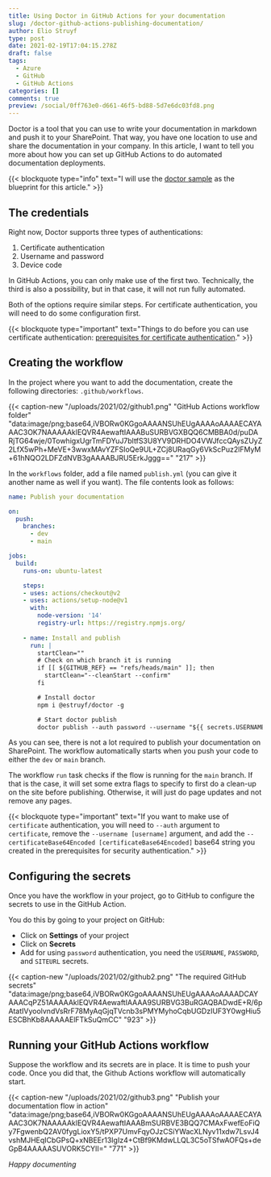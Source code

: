 ```yaml
---
title: Using Doctor in GitHub Actions for your documentation
slug: /doctor-github-actions-publishing-documentation/
author: Elio Struyf
type: post
date: 2021-02-19T17:04:15.278Z
draft: false
tags:
  - Azure
  - GitHub
  - GitHub Actions
categories: []
comments: true
preview: /social/0ff763e0-d661-46f5-bd88-5d7e6dc03fd8.png
---
```


Doctor is a tool that you can use to write your documentation in markdown and push it to your SharePoint. That way, you have one location to use and share the documentation in your company. In this article, I want to tell you more about how you can set up GitHub Actions to do automated documentation deployments.

{{< blockquote type="info" text="I will use the [doctor sample](https://github.com/estruyf/doctor-sample) as the blueprint for this article." >}}

## The credentials

Right now, Doctor supports three types of authentications:

1. Certificate authentication
2. Username and password
3. Device code

In GitHub Actions, you can only make use of the first two. Technically, the third is also a possibility, but in that case, it will not run fully automated.

Both of the options require similar steps. For certificate authentication, you will need to do some configuration first.

{{< blockquote type="important" text="Things to do before you can use certificate authentication: [prerequisites for certificate authentication](https://github.com/estruyf/doctor#certificate-authentication)." >}}

## Creating the workflow

In the project where you want to add the documentation, create the following directories: `.github/workflows`.

{{< caption-new "/uploads/2021/02/github1.png" "GitHub Actions workflow folder"  "data:image/png;base64,iVBORw0KGgoAAAANSUhEUgAAAAoAAAAECAYAAAC3OK7NAAAAAklEQVR4AewaftIAAABuSURBVGXBQQ6CMBBA0d/puDARjTG64wje/0TowhigxUgrTmFDYuJ7bltfS3U8YV9DRHDO4VWJfccQAysZUyZ2LfX5wPh+MeVE+3wwxMAvYZFSIoQe9UL+ZCj8URaqGy6VkScPuz2lFMyM+61hNQO2LDFZdNVB3gAAAABJRU5ErkJggg==" "217" >}}

In the `workflows` folder, add a file named `publish.yml` (you can give it another name as well if you want). The file contents look as follows:

```yaml
name: Publish your documentation

on:
  push:
    branches:
      - dev
      - main

jobs:
  build:
    runs-on: ubuntu-latest

    steps:
    - uses: actions/checkout@v2
    - uses: actions/setup-node@v1
      with:
        node-version: '14'
        registry-url: https://registry.npmjs.org/
  
    - name: Install and publish
      run: |
        startClean=""
        # Check on which branch it is running
        if [[ ${GITHUB_REF} == "refs/heads/main" ]]; then
          startClean="--cleanStart --confirm"
        fi

        # Install doctor
        npm i @estruyf/doctor -g

        # Start doctor publish
        doctor publish --auth password --username "${{ secrets.USERNAME }}" --password "${{ secrets.PASSWORD }}" -u "${{ secrets.SITEURL }}" $startClean
```

As you can see, there is not a lot required to publish your documentation on SharePoint. The workflow automatically starts when you push your code to either the `dev` or `main` branch.

The workflow `run` task checks if the flow is running for the `main` branch. If that is the case, it will set some extra flags to specify to first do a clean-up on the site before publishing. Otherwise, it will just do page updates and not remove any pages.

{{< blockquote type="important" text="If you want to make use of `certificate` authentication, you will need to `--auth` argument to `certificate`, remove the `--username [username]` argument, and add the `--certificateBase64Encoded [certificateBase64Encoded]` base64 string you created in the prerequisites for security authentication." >}}

## Configuring the secrets

Once you have the workflow in your project, go to GitHub to configure the secrets to use in the GitHub Action.

You do this by going to your project on GitHub:

- Click on **Settings** of your project
- Click on **Secrets**
- Add for using `password` authentication, you need the `USERNAME`, `PASSWORD`, and `SITEURL` secrets.

{{< caption-new "/uploads/2021/02/github2.png" "The required GitHub secrets"  "data:image/png;base64,iVBORw0KGgoAAAANSUhEUgAAAAoAAAADCAYAAACqPZ51AAAAAklEQVR4AewaftIAAAA9SURBVG3BuRGAQBADwdE+R/6pAtatIVyoolvndVsRrF78MyAqGjqTVcnb3sPMYMyhoCqbUGDzIUF3Y0wgHiu5ESCBhKb8AAAAAElFTkSuQmCC" "923" >}}

## Running your GitHub Actions workflow

Suppose the workflow and its secrets are in place. It is time to push your code. Once you did that, the Github Actions workflow will automatically start.

{{< caption-new "/uploads/2021/02/github3.png" "Publish your documentation flow in action"  "data:image/png;base64,iVBORw0KGgoAAAANSUhEUgAAAAoAAAAECAYAAAC3OK7NAAAAAklEQVR4AewaftIAAABmSURBVE3BQQ7CMAxFwefEoFiQy7FgwenbQ2AV0fygLioxY5/tPXP7UmvFqyOJzCSiYWacXLNyv11xdw7LsvJ4vshMJHEqICbGPsQ+xNBEEr13IgIz4+CtBf9KMdwLLQL3C5oTSfwAOFQs+deGpB4AAAAASUVORK5CYII=" "771" >}}

*Happy documenting*
